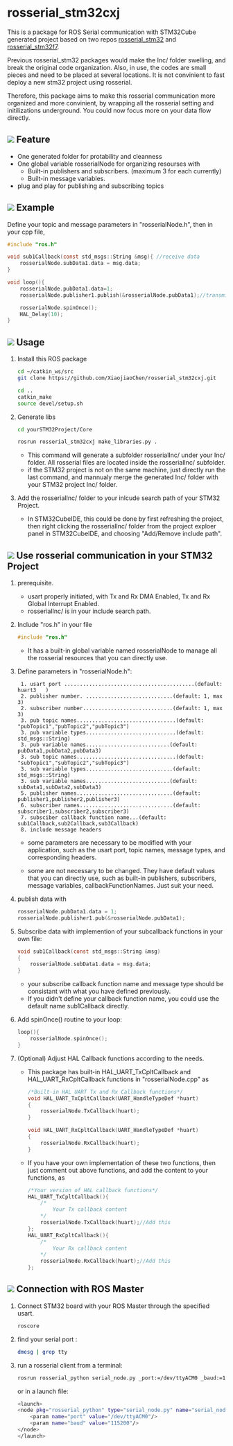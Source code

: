 # rosserial_stm32cxj

This is a package for ROS Serial communication with STM32Cube generated project based on two repos [rosserial_stm32](https://github.com/yoneken/rosserial_stm32) and [rosserial_stm32f7](https://github.com/fdila/rosserial_stm32f7). 

Previous rosserial_stm32 packages would make the Inc/ folder swelling,  and break the original code organization.  Also, in use, the codes are small pieces and need to be placed at several locations. It is not convinient to fast deploy a new stm32 project using rosserial.

Therefore, this package aims to make this rosserial communication more organized and more convinient, by wrapping all the rosserial setting and initilizations underground. You could now focus more on your data flow directly. 


## ![](https://via.placeholder.com/15/1589F0/000000?text=+) Feature
* One generated folder for protability and cleanness
* One global variable rosserialNode for organizing resourses with
    * Built-in publishers and subscribers. (maximum 3 for each currently)
    * Built-in message variables.
* plug and play for publishing and subscribing topics

## ![](https://via.placeholder.com/15/1589F0/000000?text=+) Example
Define your topic and message parameters in "rosserialNode.h", then in your cpp file,
 ```c
 #include "ros.h"

 void sub1Callback(const std_msgs::String &msg){ //receive data
     rosserialNode.subData1.data = msg.data; 
 }

 void loop(){
     rosserialNode.pubData1.data=1;
     rosserialNode.publisher1.publish(&rosserialNode.pubData1);//transmit data

     rosserialNode.spinOnce();
     HAL_Delay(10);
 }
 ```
## ![](https://via.placeholder.com/15/1589F0/000000?text=+) Usage
1. Install this ROS package
    ```sh
    cd ~/catkin_ws/src
    git clone https://github.com/XiaojiaoChen/rosserial_stm32cxj.git
    ```
    ```sh
    cd ..
    catkin_make
    source devel/setup.sh
    ```
2. Generate libs

    ```sh
    cd yourSTM32Project/Core

    rosrun rosserial_stm32cxj make_libraries.py .
    ```

    * This command will generate a subfolder rosserialInc/ under your Inc/ folder. All rosserial files are located inside the rosserialInc/ subfolder.
    * if the STM32 project is not on the same machine, just directly run the last command, and mannualy merge the generated Inc/ folder with your STM32 project Inc/ folder.


3. Add the rosserialInc/ folder to your inlcude search path of your STM32 Project. 

    * In STM32CubeIDE, this could be done by first refreshing the project, then right clicking the rosserialInc/ folder from the project exploer panel in STM32CubeIDE, and choosing "Add/Remove include path". 


## ![](https://via.placeholder.com/15/1589F0/000000?text=+) Use rosserial communication in your STM32 Project
 

1. prerequisite. 
    * usart properly initiated, with Tx and Rx DMA Enabled, Tx and Rx Global Interrupt Enabled.
    * rosserialInc/ is in your include search path.

2. Include "ros.h" in your file
    ```c
    #include "ros.h"
    ```
    * It has a built-in global variable named rosserialNode to manage all the rosserial resources that you can directly use.

3. Define parameters in "rosserialNode.h":

        1. usart port ..........................................(default: huart3   )
        2. publisher number. ............................(default: 1, max 3)
        2. subscriber number.............................(default: 1, max 3)
        3. pub topic names................................(default: "pubTopic1","pubTopic2","pubTopic3")
        3. pub variable types.............................(default: std_msgs::String)
        3. pub variable names...........................(default: pubData1,pubData2,pubData3)
        3. sub topic names................................(default: "subTopic1","subTopic2","subTopic3")
        3. sub variable types............................(default: std_msgs::String)
        3. sub variable names...........................(default: subData1,subData2,subData3)
        5. publisher names...............................(default: publisher1,publisher2,publisher3)
        6. subscriber names..............................(default: subscriber1,subscriber2,subscriber3)
        7. subsciber callback function name...(default: sub1Callback,sub2Callback,sub3Callback)
        8. include message headers

      * some parameters are necessary to be modified with your application, such as the usart port, topic names,  message types, and corresponding headers.

      * some are not necessary to be changed. They have default values that you can directly use, such as built-in publishers, subscribers, message variables, callbackFunctionNames. Just suit your need.
    
4. publish data with
    ```c
    rosserialNode.pubData1.data = 1;
    rosserialNode.publisher1.pub(&rosserialNode.pubData1);
    ```
5. Subscribe data with implemention of your subcallback functions in your own file:
    ```c
    void sub1Callback(const std_msgs::String &msg)
    {
        rosserialNode.subData1.data = msg.data;
    }
    ```
    * your subscribe callback function name and message type should be consistant with what you have defined previously. 
    * If you didn't define your callback function name, you could use the default name sub1Callback directly.

6. Add spinOnce() routine to your loop:
    ```c
    loop(){
        rosserialNode.spinOnce();
    }
    ```
7. (Optional) Adjust HAL Callback functions according to the needs.

    * This package has built-in HAL_UART_TxCpltCallback and HAL_UART_RxCpltCallback functions in "rosserialNode.cpp" as
        ```c
        /*Built-in HAL UART Tx and Rx Callback functions*/
        void HAL_UART_TxCpltCallback(UART_HandleTypeDef *huart)
        {
            rosserialNode.TxCallback(huart);    
        }

        void HAL_UART_RxCpltCallback(UART_HandleTypeDef *huart)
        {
            rosserialNode.RxCallback(huart);
        }
        ```
    * If you have your own implementation of these two functions, then just comment out above functions, and add the content to your functions, as
        ```c
        /*Your version of HAL callback functions*/
        HAL_UART_TxCpltCallback(){
            /*
                Your Tx callback content 
            */
            rosserialNode.TxCallback(huart);//Add this
        };
        HAL_UART_RxCpltCallback(){
            /*
                Your Rx callback content 
            */
            rosserialNode.RxCallback(huart);//Add this
        };
        ``` 


## ![](https://via.placeholder.com/15/1589F0/000000?text=+) Connection with ROS Master
1. Connect STM32 board with your ROS Master through the  specified usart.
     ```sh
    roscore
    ```

2. find your serial port :
    ```sh
    dmesg | grep tty
    ```
3. run a rosserial client from a terminal:
    ```sh
    rosrun rosserial_python serial_node.py _port:=/dev/ttyACM0 _baud:=115200
    ```
    or in a launch file:
    ```sh
    <launch>
    <node pkg="rosserial_python" type="serial_node.py" name="serial_node">
        <param name="port" value="/dev/ttyACM0"/>
        <param name="baud" value="115200"/>
    </node>
    </launch>
    ```

